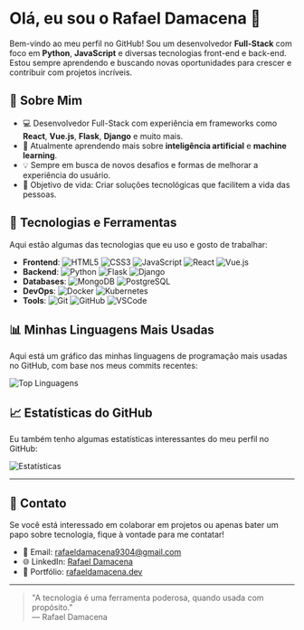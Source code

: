 # Olá, eu sou o Rafael Damacena 👋

Bem-vindo ao meu perfil no GitHub! Sou um desenvolvedor **Full-Stack** com foco em **Python**, **JavaScript** e diversas tecnologias front-end e back-end. Estou sempre aprendendo e buscando novas oportunidades para crescer e contribuir com projetos incríveis.

## 🚀 Sobre Mim

- 💻 Desenvolvedor Full-Stack com experiência em frameworks como **React**, **Vue.js**, **Flask**, **Django** e muito mais.
- 🌱 Atualmente aprendendo mais sobre **inteligência artificial** e **machine learning**.
- 💡 Sempre em busca de novos desafios e formas de melhorar a experiência do usuário.
- 🎯 Objetivo de vida: Criar soluções tecnológicas que facilitem a vida das pessoas.

## 🔧 Tecnologias e Ferramentas

Aqui estão algumas das tecnologias que eu uso e gosto de trabalhar:

- **Frontend**: ![HTML5](https://img.shields.io/badge/-HTML5-E34F26?style=flat&logo=html5&logoColor=ffffff) ![CSS3](https://img.shields.io/badge/-CSS3-1572B6?style=flat&logo=css3&logoColor=ffffff) ![JavaScript](https://img.shields.io/badge/-JavaScript-F7DF1E?style=flat&logo=javascript&logoColor=000000) ![React](https://img.shields.io/badge/-React-61DAFB?style=flat&logo=react&logoColor=000000) ![Vue.js](https://img.shields.io/badge/-Vue.js-4FC08D?style=flat&logo=vue.js&logoColor=ffffff)
- **Backend**: ![Python](https://img.shields.io/badge/-Python-3776AB?style=flat&logo=python&logoColor=ffffff) ![Flask](https://img.shields.io/badge/-Flask-000000?style=flat&logo=flask&logoColor=ffffff) ![Django](https://img.shields.io/badge/-Django-092E20?style=flat&logo=django&logoColor=white)
- **Databases**: ![MongoDB](https://img.shields.io/badge/-MongoDB-47A248?style=flat&logo=mongodb&logoColor=ffffff) ![PostgreSQL](https://img.shields.io/badge/-PostgreSQL-4169E1?style=flat&logo=postgresql&logoColor=ffffff)
- **DevOps**: ![Docker](https://img.shields.io/badge/-Docker-2496ED?style=flat&logo=docker&logoColor=ffffff) ![Kubernetes](https://img.shields.io/badge/-Kubernetes-326CE5?style=flat&logo=kubernetes&logoColor=ffffff)
- **Tools**: ![Git](https://img.shields.io/badge/-Git-F05032?style=flat&logo=git&logoColor=ffffff) ![GitHub](https://img.shields.io/badge/-GitHub-181717?style=flat&logo=github&logoColor=ffffff) ![VSCode](https://img.shields.io/badge/-VSCode-007ACC?style=flat&logo=visual-studio-code&logoColor=ffffff)

## 📊 Minhas Linguagens Mais Usadas

Aqui está um gráfico das minhas linguagens de programação mais usadas no GitHub, com base nos meus commits recentes:

![Top Linguagens](https://github-readme-stats.vercel.app/api/top-langs/?username=rafaeldamacena9304&layout=compact&theme=dark)

## 📈 Estatísticas do GitHub

Eu também tenho algumas estatísticas interessantes do meu perfil no GitHub:

![Estatísticas](https://github-readme-stats.vercel.app/api?username=rafaeldamacena9304&show_icons=true&count_private=true&theme=dark)

---

## 📩 Contato

Se você está interessado em colaborar em projetos ou apenas bater um papo sobre tecnologia, fique à vontade para me contatar!

- 📧 Email: [rafaeldamacena9304@gmail.com](mailto:rafaeldamacena9304@gmail.com)
- 🌐 LinkedIn: [Rafael Damacena](https://www.linkedin.com/in/rafael-damacena-4aa03024a/)
- 💼 Portfólio: [rafaeldamacena.dev](https://rafaeldamacena.dev)

---

> "A tecnologia é uma ferramenta poderosa, quando usada com propósito."  
> — Rafael Damacena
